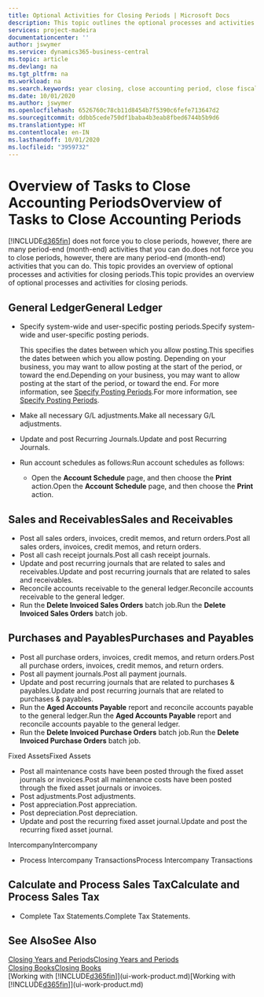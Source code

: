 ```yaml
---
title: Optional Activities for Closing Periods | Microsoft Docs
description: This topic outlines the optional processes and activities for closing accounting periods in Business Central.
services: project-madeira
documentationcenter: ''
author: jswymer
ms.service: dynamics365-business-central
ms.topic: article
ms.devlang: na
ms.tgt_pltfrm: na
ms.workload: na
ms.search.keywords: year closing, close accounting period, close fiscal year, aging, creditor payments, vendor payments
ms.date: 10/01/2020
ms.author: jswymer
ms.openlocfilehash: 6526760c78cb11d8454b7f5390c6fefe713647d2
ms.sourcegitcommit: ddbb5cede750df1baba4b3eab8fbed6744b5b9d6
ms.translationtype: HT
ms.contentlocale: en-IN
ms.lasthandoff: 10/01/2020
ms.locfileid: "3959732"
---
```

# <a name="overview-of-tasks-to-close-accounting-periods"></a><span data-ttu-id="e7e48-103">Overview of Tasks to Close Accounting Periods</span><span class="sxs-lookup"><span data-stu-id="e7e48-103">Overview of Tasks to Close Accounting Periods</span></span>
[!INCLUDE[d365fin](includes/d365fin_md.md)] <span data-ttu-id="e7e48-104">does not force you to close periods, however, there are many period-end (month-end) activities that you can do.</span><span class="sxs-lookup"><span data-stu-id="e7e48-104">does not force you to close periods, however, there are many period-end (month-end) activities that you can do.</span></span> <span data-ttu-id="e7e48-105">This topic provides an overview of optional processes and activities for closing periods.</span><span class="sxs-lookup"><span data-stu-id="e7e48-105">This topic provides an overview of optional processes and activities for closing periods.</span></span>  

## <a name="general-ledger"></a><span data-ttu-id="e7e48-106">General Ledger</span><span class="sxs-lookup"><span data-stu-id="e7e48-106">General Ledger</span></span>
* <span data-ttu-id="e7e48-107">Specify system-wide and user-specific posting periods.</span><span class="sxs-lookup"><span data-stu-id="e7e48-107">Specify system-wide and user-specific posting periods.</span></span>  

    <span data-ttu-id="e7e48-108">This specifies the dates between which you allow posting.</span><span class="sxs-lookup"><span data-stu-id="e7e48-108">This specifies the dates between which you allow posting.</span></span> <span data-ttu-id="e7e48-109">Depending on your business, you may want to allow posting at the start of the period, or toward the end.</span><span class="sxs-lookup"><span data-stu-id="e7e48-109">Depending on your business, you may want to allow posting at the start of the period, or toward the end.</span></span> <span data-ttu-id="e7e48-110">For more information, see [Specify Posting Periods](finance-how-specify-posting-periods.md).</span><span class="sxs-lookup"><span data-stu-id="e7e48-110">For more information, see [Specify Posting Periods](finance-how-specify-posting-periods.md).</span></span>  
* <span data-ttu-id="e7e48-111">Make all necessary G/L adjustments.</span><span class="sxs-lookup"><span data-stu-id="e7e48-111">Make all necessary G/L adjustments.</span></span>  
* <span data-ttu-id="e7e48-112">Update and post Recurring Journals.</span><span class="sxs-lookup"><span data-stu-id="e7e48-112">Update and post Recurring Journals.</span></span>  
  <!--* Process Consolidations-->
* <span data-ttu-id="e7e48-113">Run account schedules as follows:</span><span class="sxs-lookup"><span data-stu-id="e7e48-113">Run account schedules as follows:</span></span>  
  * <span data-ttu-id="e7e48-114">Open the **Account Schedule** page, and then choose the **Print** action.</span><span class="sxs-lookup"><span data-stu-id="e7e48-114">Open the **Account Schedule** page, and then choose the **Print** action.</span></span>  

## <a name="sales-and-receivables"></a><span data-ttu-id="e7e48-115">Sales and Receivables</span><span class="sxs-lookup"><span data-stu-id="e7e48-115">Sales and Receivables</span></span>
* <span data-ttu-id="e7e48-116">Post all sales orders, invoices, credit memos, and return orders.</span><span class="sxs-lookup"><span data-stu-id="e7e48-116">Post all sales orders, invoices, credit memos, and return orders.</span></span>  
* <span data-ttu-id="e7e48-117">Post all cash receipt journals.</span><span class="sxs-lookup"><span data-stu-id="e7e48-117">Post all cash receipt journals.</span></span>  
* <span data-ttu-id="e7e48-118">Update and post recurring journals that are related to sales and receivables.</span><span class="sxs-lookup"><span data-stu-id="e7e48-118">Update and post recurring journals that are related to sales and receivables.</span></span>  
* <span data-ttu-id="e7e48-119">Reconcile accounts receivable to the general ledger.</span><span class="sxs-lookup"><span data-stu-id="e7e48-119">Reconcile accounts receivable to the general ledger.</span></span>  
* <span data-ttu-id="e7e48-120">Run the **Delete Invoiced Sales Orders** batch job.</span><span class="sxs-lookup"><span data-stu-id="e7e48-120">Run the **Delete Invoiced Sales Orders** batch job.</span></span>  

## <a name="purchases-and-payables"></a><span data-ttu-id="e7e48-121">Purchases and Payables</span><span class="sxs-lookup"><span data-stu-id="e7e48-121">Purchases and Payables</span></span>
* <span data-ttu-id="e7e48-122">Post all purchase orders, invoices, credit memos, and return orders.</span><span class="sxs-lookup"><span data-stu-id="e7e48-122">Post all purchase orders, invoices, credit memos, and return orders.</span></span>  
* <span data-ttu-id="e7e48-123">Post all payment journals.</span><span class="sxs-lookup"><span data-stu-id="e7e48-123">Post all payment journals.</span></span>  
* <span data-ttu-id="e7e48-124">Update and post recurring journals that are related to purchases & payables.</span><span class="sxs-lookup"><span data-stu-id="e7e48-124">Update and post recurring journals that are related to purchases & payables.</span></span>  
* <span data-ttu-id="e7e48-125">Run the **Aged Accounts Payable** report and reconcile accounts payable to the general ledger.</span><span class="sxs-lookup"><span data-stu-id="e7e48-125">Run the **Aged Accounts Payable** report and reconcile accounts payable to the general ledger.</span></span>  
* <span data-ttu-id="e7e48-126">Run the **Delete Invoiced Purchase Orders** batch job.</span><span class="sxs-lookup"><span data-stu-id="e7e48-126">Run the **Delete Invoiced Purchase Orders** batch job.</span></span>  

<span data-ttu-id="e7e48-127">Fixed Assets</span><span class="sxs-lookup"><span data-stu-id="e7e48-127">Fixed Assets</span></span>
* <span data-ttu-id="e7e48-128">Post all maintenance costs have been posted through the fixed asset journals or invoices.</span><span class="sxs-lookup"><span data-stu-id="e7e48-128">Post all maintenance costs have been posted through the fixed asset journals or invoices.</span></span>
* <span data-ttu-id="e7e48-129">Post adjustments.</span><span class="sxs-lookup"><span data-stu-id="e7e48-129">Post adjustments.</span></span>
* <span data-ttu-id="e7e48-130">Post appreciation.</span><span class="sxs-lookup"><span data-stu-id="e7e48-130">Post appreciation.</span></span>
* <span data-ttu-id="e7e48-131">Post depreciation.</span><span class="sxs-lookup"><span data-stu-id="e7e48-131">Post depreciation.</span></span>
* <span data-ttu-id="e7e48-132">Update and post the recurring fixed asset journal.</span><span class="sxs-lookup"><span data-stu-id="e7e48-132">Update and post the recurring fixed asset journal.</span></span>

<span data-ttu-id="e7e48-133">Intercompany</span><span class="sxs-lookup"><span data-stu-id="e7e48-133">Intercompany</span></span>
* <span data-ttu-id="e7e48-134">Process Intercompany Transactions</span><span class="sxs-lookup"><span data-stu-id="e7e48-134">Process Intercompany Transactions</span></span>

## <a name="calculate-and-process-sales-tax"></a><span data-ttu-id="e7e48-135">Calculate and Process Sales Tax</span><span class="sxs-lookup"><span data-stu-id="e7e48-135">Calculate and Process Sales Tax</span></span>
* <span data-ttu-id="e7e48-136">Complete Tax Statements.</span><span class="sxs-lookup"><span data-stu-id="e7e48-136">Complete Tax Statements.</span></span>  

## <a name="see-also"></a><span data-ttu-id="e7e48-137">See Also</span><span class="sxs-lookup"><span data-stu-id="e7e48-137">See Also</span></span>
[<span data-ttu-id="e7e48-138">Closing Years and Periods</span><span class="sxs-lookup"><span data-stu-id="e7e48-138">Closing Years and Periods</span></span>](year-close-years-periods.md)  
[<span data-ttu-id="e7e48-139">Closing Books</span><span class="sxs-lookup"><span data-stu-id="e7e48-139">Closing Books</span></span>](year-close-books.md)  
<span data-ttu-id="e7e48-140">[Working with [!INCLUDE[d365fin](includes/d365fin_md.md)]](ui-work-product.md)</span><span class="sxs-lookup"><span data-stu-id="e7e48-140">[Working with [!INCLUDE[d365fin](includes/d365fin_md.md)]](ui-work-product.md)</span></span>
